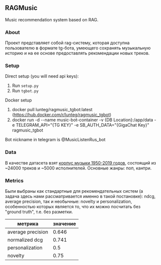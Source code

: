## RAGMusic

Music recommendation system based on RAG. 

### About

Проект представляет собой rag-систему, которая доступна пользователю в формате tg-бота, умеющего сохранять музыкальную историю и на ее основе предоставлять рекомендации новых треков. 

### Setup

Direct setup (you will need api keys):
1) Run ```setup.py```
2) Run ```tgbot.py```

Docker setup
1) docker pull lunteg/ragmusic_tgbot:latest (https://hub.docker.com/r/lunteg/ragmusic_tgbot)
2) docker run -d --name music-bot-container -v {DB Location}:/app/data -e TELEGRAM_API="{TG KEY}" -e SB_AUTH_DATA="{GigaChat Key}" ragmusic_tgbot

Bot nickname in telegram is @MusicListenRus_bot 

### Data

В качестве датасета взят [корпус музыки 1950-2019 годов](https://www.kaggle.com/datasets/saurabhshahane/music-dataset-1950-to-2019/data), состоящий из ~24000 треков и ~5000 исполнителей. Основные жанры: поп, кантри.

### Metrics

Были выбраны как стандартные для рекомендательных систем (а задача здесь нами рассматривается именно в такой постановке): ndcg, average precision, так и необычные: novelty и personalization, особенностью которых является то, что их можно посчитать без "ground truth", т.е. без разметки.

|      метрика        | значение |
|-------------------- |----------|
|  average precision  |   0.646  |
|   normalized dcg    |   0.741  |
|  personalization    |   0.5    |
|      novelty        |   0.75   |
